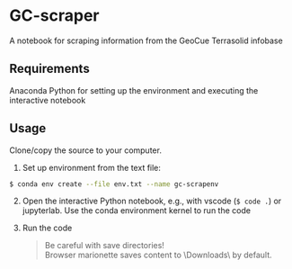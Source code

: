 # GC-scraper

A notebook for scraping information from the GeoCue Terrasolid infobase

## Requirements

Anaconda Python for setting up the environment and executing the interactive notebook

## Usage

Clone/copy the source to your computer. 

1. Set up environment from the text file:

```bash
$ conda env create --file env.txt --name gc-scrapenv
```

2. Open the interactive Python notebook, e.g., with vscode (`$ code .`) or jupyterlab. Use the conda environment kernel to run the code

3. Run the code
    > Be careful with save directories!  
    Browser marionette saves content to \Downloads\ by default.